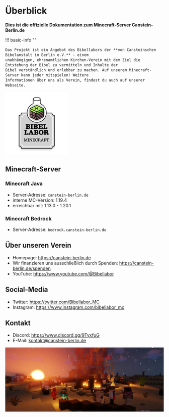 # Überblick

**Dies ist die offizielle Dokumentation zum Minecraft-Server Canstein-Berlin.de**

!!! basic-info ""

    Das Projekt ist ein Angebot des Bibellabors der **von Cansteinschen Bibelanstalt in Berlin e.V.** - einem 
    unabhängigen, ehrenamtlichen Kirchen-Verein mit dem Ziel die Entstehung der Bibel zu vermitteln und Inhalte der 
    Bibel verständlich und erlebbar zu machen. Auf unserem Minecraft-Server kann jeder mitspielen! Weitere 
    Informationen über uns als Verein, findest du auch auf unserer Webseite.

![Projekt-Label: Bibellabor Minecraft](assets/Logo&Schild_Minecraft_200px.png)

## Minecraft-Server

### Minecraft Java

* Server-Adresse: `canstein-berlin.de`
* interne MC-Version: 1.19.4
* erreichbar mit: 1.13.0 - 1.20.1

### Minecraft Bedrock

* Server-Adresse: `bedrock.canstein-berlin.de`

## Über unseren Verein

* Homepage: https://canstein-berlin.de
* Wir finanzieren uns ausschließlich durch Spenden: https://canstein-berlin.de/spenden
* YouTube: https://www.youtube.com/@Bibellabor

## Social-Media

* Twitter: https://twitter.com/Bibellabor_MC
* Instagram: https://www.instagram.com/bibellabor_mc

## Kontakt

* Discord: https://www.discord.gg/9TyxfuG
* E-Mail: [kontakt@canstein-berlin.de](mailto:kontakt@canstein-berlin.de)

![Ingame-Screenshot: Lagerfeuer](assets/images/israel_campfire.png)